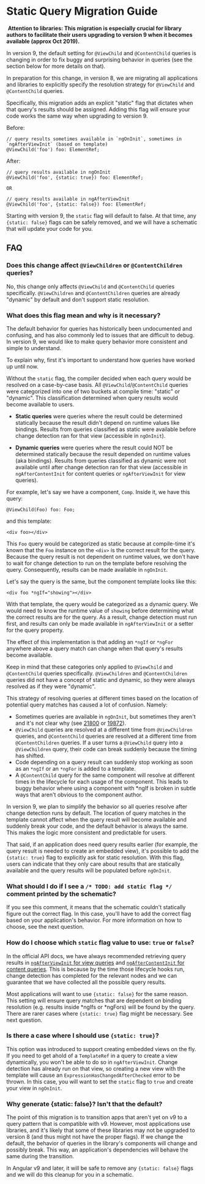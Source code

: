 # Static Query Migration Guide
​
****Attention to libraries: This migration is especially crucial for library authors to facilitate their users upgrading to version 9 when it becomes 
available (approx Oct 2019).****

In version 9, the default setting for `@ViewChild` and `@ContentChild` queries is changing in order to fix buggy and surprising behavior in queries 
(see the section below for more details on that).

In preparation for this change, in version 8, we are migrating all applications and libraries to explicitly specify the resolution strategy for 
`@ViewChild` and `@ContentChild` queries.

Specifically, this migration adds an explicit "static" flag that dictates when that query's results should be assigned. Adding this flag will ensure 
your code works the same way when upgrading to version 9.   

Before:

```
// query results sometimes available in `ngOnInit`, sometimes in `ngAfterViewInit` (based on template)
@ViewChild('foo') foo: ElementRef; 
```

After:

```
// query results available in ngOnInit
@ViewChild('foo', {static: true}) foo: ElementRef; 

OR

// query results available in ngAfterViewInit
@ViewChild('foo', {static: false}) foo: ElementRef;
```

Starting with version 9, the `static` flag will default to false. At that time, any `{static: false}` flags can be safely removed, and we will have a schematic 
that will update your code for you.

## FAQ

### Does this change affect `@ViewChildren` or `@ContentChildren` queries?

No, this change only affects `@ViewChild` and `@ContentChild` queries specifically. `@ViewChildren` and `@ContentChildren` queries are already "dynamic" by default and don't support 
static resolution.

### What does this flag mean and why is it necessary?

The default behavior for queries has historically been undocumented and confusing, and has also commonly led to issues that are difficult to debug. In version 9, 
we would like to make query behavior more consistent and simple to understand. 

To explain why, first it's important to understand how queries have worked up until now.

Without the `static` flag, the compiler decided when each query would be resolved on a case-by-case basis. All `@ViewChild`/`@ContentChild` queries were 
categorized into one of two buckets at compile time: "static" or "dynamic". This classification determined when query results would become available to users.

- **Static queries** were queries where the result could be determined statically because the result didn't depend on runtime values like bindings. Results from 
queries classified as static were available before change detection ran for that view (accessible in `ngOnInit`).

- **Dynamic queries** were queries where the result could NOT be determined statically because the result depended on runtime values (aka bindings). Results from 
queries classified as dynamic were not available until after change detection ran for that view (accessible in `ngAfterContentInit` for content queries or 
`ngAfterViewInit` for view queries).

For example, let's say we have a component, `Comp`. Inside it, we have this query:

```
@ViewChild(Foo) foo: Foo;
```

and this template:

```
<div foo></div>
```

This `Foo` query would be categorized as static because at compile-time it's known that the `Foo` instance on the `<div>` is the correct result for the query. Because 
the query result is not dependent on runtime values, we don't have to wait for change detection to run on the template before resolving the query. Consequently, 
results can be made available in `ngOnInit`.

Let's say the query is the same, but the component template looks like this:

```
<div foo *ngIf="showing"></div>
```

With that template, the query would be categorized as a dynamic query. We would need to know the runtime value of `showing` before determining what the correct results 
are for the query. As a result, change detection must run first, and results can only be made available in `ngAfterViewInit` or a setter for the query property.

The effect of this implementation is that adding an `*ngIf` or `*ngFor` anywhere above a query match can change when that query's results become available. 

Keep in mind that these categories only applied to `@ViewChild` and `@ContentChild` queries specifically. `@ViewChildren` and `@ContentChildren` queries did not have a 
concept of static and dynamic, so they were always resolved as if they were "dynamic".

This strategy of resolving queries at different times based on the location of potential query matches has caused a lot of confusion. Namely: 

* Sometimes queries are available in `ngOnInit`, but sometimes they aren't and it's not clear why (see [21800](https://github.com/angular/angular/issues/21800) or 
[19872](https://github.com/angular/angular/issues/19872)).
* `@ViewChild` queries are resolved at a different time from `@ViewChildren` queries, and `@ContentChild` queries are resolved at a different time from `@ContentChildren` 
queries. If a user turns a `@ViewChild` query into a `@ViewChildren` query, their code can break suddenly because the timing has shifted. 
* Code depending on a query result can suddenly stop working as soon as an `*ngIf` or an `*ngFor` is added to a template.
* A `@ContentChild` query for the same component will resolve at different times in the lifecycle for each usage of the component. This leads to buggy behavior where using 
a component with *ngIf is broken in subtle ways that aren't obvious to the component author.

In version 9, we plan to simplify the behavior so all queries resolve after change detection runs by default. The location of query matches in the template cannot affect 
when the query result will become available and suddenly break your code, and the default behavior is always the same. This makes the logic more consistent and predictable 
for users. 

That said, if an application does need query results earlier (for example, the query result is needed to create an embedded view), it's possible to add the `{static: true}` 
flag to explicitly ask for static resolution. With this flag, users can indicate that they only care about results that are statically available and the query results will 
be populated before `ngOnInit`.

### What should I do if I see a `/* TODO: add static flag */` comment printed by the schematic?

If you see this comment, it means that the schematic couldn't statically figure out the correct flag. In this case, you'll have to add the correct flag based on your 
application's behavior. For more information on how to choose, see the next question.

### How do I choose which `static` flag value to use: `true` or `false`?

In the official API docs, we have always recommended retrieving query results in [`ngAfterViewInit` for view queries](https://angular.io/api/core/ViewChild#description) 
and [`ngAfterContentInit` for content queries](https://angular.io/api/core/ContentChild#description). This is because by the time those lifecycle hooks run, change detection 
has completed for the relevant nodes and we can guarantee that we have collected all the possible query results. 

Most applications will want to use `{static: false}` for the same reason. This setting will ensure query matches that are dependent on binding resolution (e.g. results inside 
*ngIfs or *ngFors) will be found by the query. There are rarer cases where `{static: true}` flag might be necessary. See next question.

### Is there a case where I should use `{static: true}`?

This option was introduced to support creating embedded views on the fly. If you need to get ahold of a `TemplateRef` in a query to create a view dynamically, you won't be able 
to do so in `ngAfterViewInit`. Change detection has already run on that view, so creating a new view with the template will cause an `ExpressionHasChangedAfterChecked` error to 
be thrown. In this case, you will want to set the `static` flag to `true` and create your view in `ngOnInit`.

### ​Why generate {static: false}? Isn't that the default?

The point of this migration is to transition apps that aren't yet on v9 to a query pattern that is compatible with v9. However, most applications use libraries, and it's likely 
that some of these libraries may not be upgraded to version 8 (and thus might not have the proper flags). If we change the default, the behavior of queries in the library's 
components will change and possibly break. This way, an application's dependencies will behave the same during the transition. 

In Angular v9 and later, it will be safe to remove any `{static: false}` flags and we will do this cleanup for you in a schematic.

